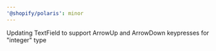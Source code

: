 ```yaml
---
'@shopify/polaris': minor
---
```


Updating TextField to support ArrowUp and ArrowDown keypresses for "integer" type
